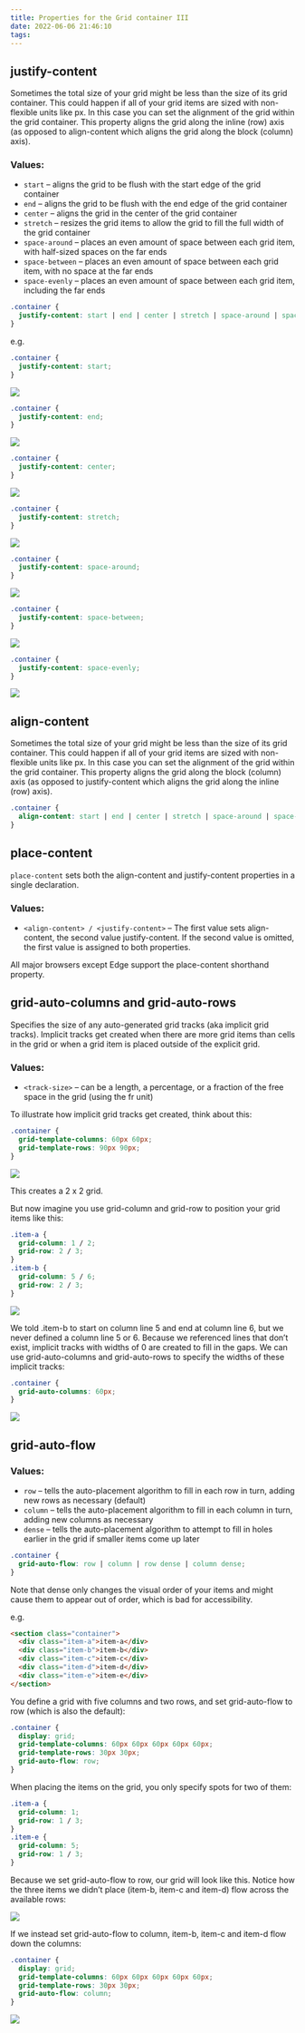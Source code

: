 ```yaml
---
title: Properties for the Grid container III
date: 2022-06-06 21:46:10
tags:
---
```


## justify-content

Sometimes the total size of your grid might be less than the size of its grid container. This could happen if all of your grid items are sized with non-flexible units like px. In this case you can set the alignment of the grid within the grid container. This property aligns the grid along the inline (row) axis (as opposed to align-content which aligns the grid along the block (column) axis).

### Values:

- `start` – aligns the grid to be flush with the start edge of the grid container
- `end` – aligns the grid to be flush with the end edge of the grid container
- `center` – aligns the grid in the center of the grid container
- `stretch` – resizes the grid items to allow the grid to fill the full width of the grid container
- `space-around` – places an even amount of space between each grid item, with half-sized spaces on the far ends
- `space-between` – places an even amount of space between each grid item, with no space at the far ends
- `space-evenly` – places an even amount of space between each grid item, including the far ends

```CSS CSS
.container {
  justify-content: start | end | center | stretch | space-around | space-between | space-evenly;    
}
```

e.g.

```CSS CSS
.container {
  justify-content: start;
}
```
![](/images/justify-content-start.svg)

```CSS CSS
.container {
  justify-content: end;
}
```
![](/images/justify-content-end.svg)

```CSS CSS
.container {
  justify-content: center;
}
```
![](/images/justify-content-center.svg)

```CSS CSS
.container {
  justify-content: stretch;
}
```
![](/images/justify-content-stretch.svg)

```CSS CSS
.container {
  justify-content: space-around;
}
```
![](/images/justify-content-space-around.svg)

```CSS CSS
.container {
  justify-content: space-between;
}
```
![](/images/justify-content-space-between.svg)

```CSS CSS
.container {
  justify-content: space-evenly;
}
```
![](/images/justify-content-space-evenly.svg)


## align-content

Sometimes the total size of your grid might be less than the size of its grid container. This could happen if all of your grid items are sized with non-flexible units like px. In this case you can set the alignment of the grid within the grid container. This property aligns the grid along the block (column) axis (as opposed to justify-content which aligns the grid along the inline (row) axis).

```CSS CSS
.container {
  align-content: start | end | center | stretch | space-around | space-between | space-evenly;    
}
```

## place-content

`place-content` sets both the align-content and justify-content properties in a single declaration.

### Values:

- `<align-content> / <justify-content>` – The first value sets align-content, the second value justify-content. If the second value is omitted, the first value is assigned to both properties.

All major browsers except Edge support the place-content shorthand property.


## grid-auto-columns and grid-auto-rows

Specifies the size of any auto-generated grid tracks (aka implicit grid tracks). Implicit tracks get created when there are more grid items than cells in the grid or when a grid item is placed outside of the explicit grid.

### Values:

- `<track-size>` – can be a length, a percentage, or a fraction of the free space in the grid (using the fr unit)

To illustrate how implicit grid tracks get created, think about this:

```CSS CSS
.container {
  grid-template-columns: 60px 60px;
  grid-template-rows: 90px 90px;
}
```

![](/images/grid-auto-columns-rows-01.svg)

This creates a 2 x 2 grid.

But now imagine you use grid-column and grid-row to position your grid items like this:

```CSS CSS
.item-a {
  grid-column: 1 / 2;
  grid-row: 2 / 3;
}
.item-b {
  grid-column: 5 / 6;
  grid-row: 2 / 3;
}
```
![](/images/grid-auto-columns-rows-02.svg)

We told .item-b to start on column line 5 and end at column line 6, but we never defined a column line 5 or 6. Because we referenced lines that don’t exist, implicit tracks with widths of 0 are created to fill in the gaps. We can use grid-auto-columns and grid-auto-rows to specify the widths of these implicit tracks:

```CSS CSS
.container {
  grid-auto-columns: 60px;
}
```

![](/images/grid-auto-columns-rows-03.svg)

## grid-auto-flow

### Values:

- `row` – tells the auto-placement algorithm to fill in each row in turn, adding new rows as necessary (default)
- `column` – tells the auto-placement algorithm to fill in each column in turn, adding new columns as necessary
- `dense` – tells the auto-placement algorithm to attempt to fill in holes earlier in the grid if smaller items come up later

```CSS CSS
.container {
  grid-auto-flow: row | column | row dense | column dense;
}
```

Note that dense only changes the visual order of your items and might cause them to appear out of order, which is bad for accessibility.


e.g.

```HTML HTML
<section class="container">
  <div class="item-a">item-a</div>
  <div class="item-b">item-b</div>
  <div class="item-c">item-c</div>
  <div class="item-d">item-d</div>
  <div class="item-e">item-e</div>
</section>
```

You define a grid with five columns and two rows, and set grid-auto-flow to row (which is also the default):

```CSS CSS
.container {
  display: grid;
  grid-template-columns: 60px 60px 60px 60px 60px;
  grid-template-rows: 30px 30px;
  grid-auto-flow: row;
}
```

When placing the items on the grid, you only specify spots for two of them:

```CSS CSS
.item-a {
  grid-column: 1;
  grid-row: 1 / 3;
}
.item-e {
  grid-column: 5;
  grid-row: 1 / 3;
}
```

Because we set grid-auto-flow to row, our grid will look like this. Notice how the three items we didn’t place (item-b, item-c and item-d) flow across the available rows:

![](/images/grid-auto-flow-01.svg)

If we instead set grid-auto-flow to column, item-b, item-c and item-d flow down the columns:

```CSS CSS
.container {
  display: grid;
  grid-template-columns: 60px 60px 60px 60px 60px;
  grid-template-rows: 30px 30px;
  grid-auto-flow: column;
}
```

![](/images/grid-auto-flow-02.svg)

